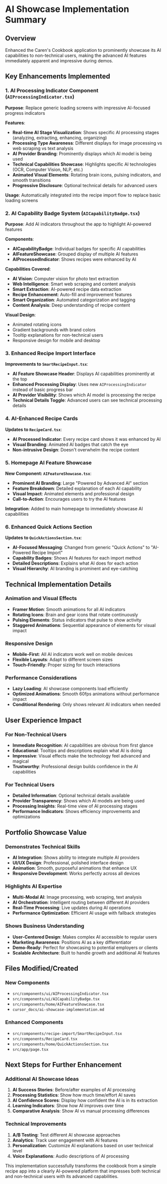 # AI Showcase Implementation Summary

## Overview
Enhanced the Caren's Cookbook application to prominently showcase its AI capabilities to non-technical users, making the advanced AI features immediately apparent and impressive during demos.

## Key Enhancements Implemented

### 1. AI Processing Indicator Component (`AIProcessingIndicator.tsx`)
**Purpose**: Replace generic loading screens with impressive AI-focused progress indicators

**Features**:
- **Real-time AI Stage Visualization**: Shows specific AI processing stages (analyzing, extracting, enhancing, organizing)
- **Processing Type Awareness**: Different displays for image processing vs web scraping vs text analysis
- **AI Provider Branding**: Prominently displays which AI model is being used
- **Technical Capabilities Showcase**: Highlights specific AI technologies (OCR, Computer Vision, NLP, etc.)
- **Animated Visual Elements**: Rotating brain icons, pulsing indicators, and smooth transitions
- **Progressive Disclosure**: Optional technical details for advanced users

**Usage**: Automatically integrated into the recipe import flow to replace basic loading screens

### 2. AI Capability Badge System (`AICapabilityBadge.tsx`)
**Purpose**: Add AI indicators throughout the app to highlight AI-powered features

**Components**:
- **AICapabilityBadge**: Individual badges for specific AI capabilities
- **AIFeatureShowcase**: Grouped display of multiple AI features
- **AIProcessedIndicator**: Shows recipes were enhanced by AI

**Capabilities Covered**:
- **AI Vision**: Computer vision for photo text extraction
- **Web Intelligence**: Smart web scraping and content analysis
- **Smart Extraction**: AI-powered recipe data extraction
- **Recipe Enhancement**: Auto-fill and improvement features
- **Smart Organization**: Automated categorization and tagging
- **Content Analysis**: Deep understanding of recipe content

**Visual Design**: 
- Animated rotating icons
- Gradient backgrounds with brand colors
- Tooltip explanations for non-technical users
- Responsive design for mobile and desktop

### 3. Enhanced Recipe Import Interface
**Improvements to `SmartRecipeInput.tsx`**:
- **AI Feature Showcase Header**: Displays AI capabilities prominently at the top
- **Enhanced Processing Display**: Uses new `AIProcessingIndicator` instead of basic progress bar
- **AI Provider Visibility**: Shows which AI model is processing the recipe
- **Technical Details Toggle**: Advanced users can see technical processing details

### 4. AI-Enhanced Recipe Cards
**Updates to `RecipeCard.tsx`**:
- **AI Processed Indicator**: Every recipe card shows it was enhanced by AI
- **Visual Branding**: Animated AI badges that catch the eye
- **Non-intrusive Design**: Doesn't overwhelm the recipe content

### 5. Homepage AI Feature Showcase
**New Component: `AIFeatureShowcase.tsx`**:
- **Prominent AI Branding**: Large "Powered by Advanced AI" section
- **Feature Breakdown**: Detailed explanation of each AI capability
- **Visual Impact**: Animated elements and professional design
- **Call-to-Action**: Encourages users to try the AI features

**Integration**: Added to main homepage to immediately showcase AI capabilities

### 6. Enhanced Quick Actions Section
**Updates to `QuickActionsSection.tsx`**:
- **AI-Focused Messaging**: Changed from generic "Quick Actions" to "AI-Powered Recipe Import"
- **Capability Badges**: Shows AI features for each import method
- **Detailed Descriptions**: Explains what AI does for each action
- **Visual Hierarchy**: AI branding is prominent and eye-catching

## Technical Implementation Details

### Animation and Visual Effects
- **Framer Motion**: Smooth animations for all AI indicators
- **Rotating Icons**: Brain and gear icons that rotate continuously
- **Pulsing Elements**: Status indicators that pulse to show activity
- **Staggered Animations**: Sequential appearance of elements for visual impact

### Responsive Design
- **Mobile-First**: All AI indicators work well on mobile devices
- **Flexible Layouts**: Adapt to different screen sizes
- **Touch-Friendly**: Proper sizing for touch interactions

### Performance Considerations
- **Lazy Loading**: AI showcase components load efficiently
- **Optimized Animations**: Smooth 60fps animations without performance impact
- **Conditional Rendering**: Only shows relevant AI indicators when needed

## User Experience Impact

### For Non-Technical Users
- **Immediate Recognition**: AI capabilities are obvious from first glance
- **Educational**: Tooltips and descriptions explain what AI is doing
- **Impressive**: Visual effects make the technology feel advanced and magical
- **Trustworthy**: Professional design builds confidence in the AI capabilities

### For Technical Users
- **Detailed Information**: Optional technical details available
- **Provider Transparency**: Shows which AI models are being used
- **Processing Insights**: Real-time view of AI processing stages
- **Performance Indicators**: Shows efficiency improvements and optimizations

## Portfolio Showcase Value

### Demonstrates Technical Skills
- **AI Integration**: Shows ability to integrate multiple AI providers
- **UI/UX Design**: Professional, polished interface design
- **Animation**: Smooth, purposeful animations that enhance UX
- **Responsive Development**: Works perfectly across all devices

### Highlights AI Expertise
- **Multi-Modal AI**: Image processing, web scraping, text analysis
- **AI Orchestration**: Intelligent routing between different AI providers
- **Real-Time Processing**: Live updates during AI operations
- **Performance Optimization**: Efficient AI usage with fallback strategies

### Shows Business Understanding
- **User-Centered Design**: Makes complex AI accessible to regular users
- **Marketing Awareness**: Positions AI as a key differentiator
- **Demo-Ready**: Perfect for showcasing to potential employers or clients
- **Scalable Architecture**: Built to handle growth and additional AI features

## Files Modified/Created

### New Components
- `src/components/ui/AIProcessingIndicator.tsx`
- `src/components/ui/AICapabilityBadge.tsx`
- `src/components/home/AIFeatureShowcase.tsx`
- `cursor_docs/ai-showcase-implementation.md`

### Enhanced Components
- `src/components/recipe-import/SmartRecipeInput.tsx`
- `src/components/RecipeCard.tsx`
- `src/components/home/QuickActionsSection.tsx`
- `src/app/page.tsx`

## Next Steps for Further Enhancement

### Additional AI Showcase Ideas
1. **AI Success Stories**: Before/after examples of AI processing
2. **Processing Statistics**: Show how much time/effort AI saves
3. **AI Confidence Scores**: Display how confident the AI is in its extraction
4. **Learning Indicators**: Show how AI improves over time
5. **Comparative Analysis**: Show AI vs manual processing differences

### Technical Improvements
1. **A/B Testing**: Test different AI showcase approaches
2. **Analytics**: Track user engagement with AI features
3. **Personalization**: Customize AI explanations based on user technical level
4. **Voice Explanations**: Audio descriptions of AI processing

This implementation successfully transforms the cookbook from a simple recipe app into a clearly AI-powered platform that impresses both technical and non-technical users with its advanced capabilities. 